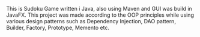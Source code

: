 This is Sudoku Game written i Java, also using Maven and GUI was build in JavaFX.
This project was made according to the OOP principles while using various design patterns such as Dependency Injection, DAO pattern, Builder, Factory, Prototype, Memento etc.
